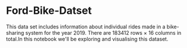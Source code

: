 # Ford-Bike-Datset
This data set includes information about individual rides made in a bike-sharing system for the year 2019. There are 183412 rows × 16 columns in total.In this notebook we'll be exploring and visualising this dataset. 
